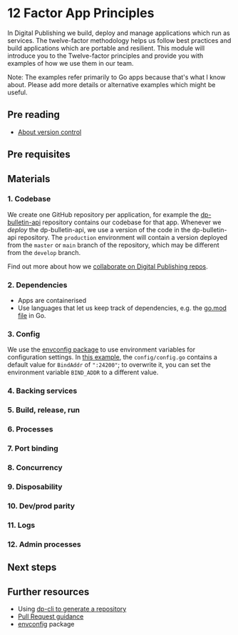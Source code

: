 12 Factor App Principles
===========================

In Digital Publishing we build, deploy and manage applications which run as services. The twelve-factor methodology helps us follow best practices and build applications which are portable and resilient. This module will introduce you to the Twelve-factor principles and provide you with examples of how we use them in our team. 

Note: The examples refer primarily to Go apps because that's what I know about. Please add more details or alternative examples which might be useful.

## Pre reading

- [About version control](https://git-scm.com/book/en/v2/Getting-Started-About-Version-Control)

## Pre requisites


## Materials

### 1. Codebase
We create one GitHub repository per application, for example the [dp-bulletin-api](https://github.com/ONSdigital/dp-bulletin-api) repository contains our codebase for that app. 
Whenever we _deploy_ the dp-bulletin-api, we use a version of the code in the dp-bulletin-api repository. The `production` environment will contain a version deployed from the `master` or `main` branch of the repository, which may be different from the `develop` branch.

Find out more about how we [collaborate on Digital Publishing repos](https://github.com/ONSdigital/dp/blob/master/guides/CONTRIBUTING.md).
### 2. Dependencies
- Apps are containerised
- Use languages that let us keep track of dependencies, e.g. the [go.mod file](https://blog.golang.org/using-go-modules) in Go.
### 3. Config
We use the [envconfig package](https://github.com/kelseyhightower/envconfig) to use environment variables for configuration settings. In [this example](https://github.com/ONSdigital/dp-bulletin-api/blob/develop/config/config.go), the `config/config.go` contains a default value for `BindAddr` of `":24200"`; to overwrite it, you can set the environment variable `BIND_ADDR` to a different value.

### 4. Backing services
### 5. Build, release, run
### 6. Processes
### 7. Port binding
### 8. Concurrency
### 9. Disposability
### 10. Dev/prod parity
### 11. Logs
### 12. Admin processes

## Next steps


Further resources
----------------------------
- Using [dp-cli to generate a repository](https://github.com/ONSdigital/dp-cli/blob/master/project_generation/COMPLETE_PROJECT_SETUP.md)
- [Pull Request guidance](https://github.com/ONSdigital/dp/blob/master/training/culture-and-process/PULL_REQUEST_GUIDANCE.md)
- [envconfig](https://github.com/kelseyhightower/envconfig) package
